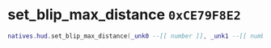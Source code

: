 # set_blip_max_distance `0xCE79F8E2`

```lua
natives.hud.set_blip_max_distance(_unk0 --[[ number ]], _unk1 --[[ number ]])
```
